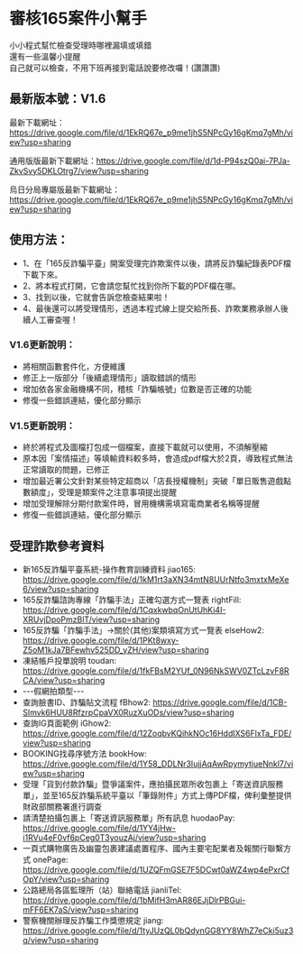 # 審核165案件小幫手

小小程式幫忙檢查受理時哪裡漏填或填錯<br>
還有一些溫馨小提醒<br>
自己就可以檢查，不用下班再接到電話說要修改囉！(讚讚讚)<br>

## 最新版本號：V1.6<br>

最新下載網址：https://drive.google.com/file/d/1EkRQ67e_p9me1jhS5NPcGy16gKmq7gMh/view?usp=sharing<br>

通用版版最新下載網址：https://drive.google.com/file/d/1d-P94szQ0ai-7PJa-ZkvSvy5DKLOtrg7/view?usp=sharing<br>

烏日分局專屬版最新下載網址：https://drive.google.com/file/d/1EkRQ67e_p9me1jhS5NPcGy16gKmq7gMh/view?usp=sharing<br>

## 使用方法：<br>

* 1、在「165反詐騙平臺」開案受理完詐欺案件以後，請將反詐騙紀錄表PDF檔下載下來。<br>
* 2、將本程式打開，它會請您幫忙找到你所下載的PDF檔在哪。<br>
* 3、找到以後，它就會告訴您檢查結果啦！<br>
* 4、最後還可以將受理情形，透過本程式線上提交給所長、詐欺業務承辦人後續人工審查喔！<br>


### V1.6更新說明：
* 將相關函數套件化，方便維護
* 修正上一版部分「後續處理情形」讀取錯誤的情形
* 增加依各家金融機構不同，稽核「詐騙帳號」位數是否正確的功能
* 修復一些錯誤連結，優化部分顯示

### V1.5更新說明：
* 終於將程式及圖檔打包成一個檔案，直接下載就可以使用，不須解壓縮
* 原本因「案情描述」等填輸資料較多時，會造成pdf檔大於2頁，導致程式無法正常讀取的問題，已修正
* 增加最近署公文針對某些特定超商以「店長授權機制」突破「單日販售遊戲點數額度」，受理是類案件之注意事項提出提醒
* 增加受理解除分期付款案件時，冒用機構需填寫電商業者名稱等提醒
* 修復一些錯誤連結，優化部分顯示

## 受理詐欺參考資料
* 新165反詐騙平臺系統-操作教育訓練資料 jiao165: https://drive.google.com/file/d/1kM1rt3aXN34mtN8UUrNtfo3mxtxMeXe6/view?usp=sharing
* 165反詐騙諮詢專線「詐騙手法」正確勾選方式一覽表 rightFill: https://drive.google.com/file/d/1CqxkwbqOnUtUhKi4I-XRUvjDpoPmzBlT/view?usp=sharing
* 165反詐騙「詐騙手法」→關於(其他)案類填寫方式一覽表 elseHow2: https://drive.google.com/file/d/1PKt8wxy-Z5oM1kJa7BFewhv525DD_yZH/view?usp=sharing
* 凍結帳戶投單說明 toudan: https://drive.google.com/file/d/1fkFBsM2YUf_0N96NkSWV0ZTcLzvF8RCA/view?usp=sharing
* ---假網拍類型---
* 查詢臉書ID、詐騙貼文流程 fBhow2: https://drive.google.com/file/d/1CB-Slmvk6HUU8RfzrpCpaVX0RuzXuODs/view?usp=sharing
* 查詢IG頁面範例 iGhow2: https://drive.google.com/file/d/12ZoqbvKQihkNOc16HddIXS6FlxTa_FDE/view?usp=sharing
* BOOKING找尋序號方法 bookHow: https://drive.google.com/file/d/1Y58_DDLNr3IujjAqAwRpymytjueNnkl7/view?usp=sharing
* 受理「貨到付款詐騙」暨爭議案件，應拍攝民眾所收包裹上「寄送資訊服務單」，並至165反詐騙系統平臺以「筆錄附件」方式上傳PDF檔，俾利彙整提供財政部關務署進行調查 
* 請清楚拍攝包裹上「寄送資訊服務單」所有訊息 huodaoPay: https://drive.google.com/file/d/1YY4jHw-i1RVu4eF0vf6pCeg0T3youzAj/view?usp=sharing
* 一頁式購物廣告及幽靈包裹建議處置程序、國內主要宅配業者及報關行聯繫方式 onePage: https://drive.google.com/file/d/1UZQFmGSE7F5DCwt0aWZ4wp4ePxrCfOpY/view?usp=sharing
* 公路總局各區監理所（站）聯絡電話 jianliTel: https://drive.google.com/file/d/1bMifH3mAR86EJjDlrPBGui-mFF6EK7aS/view?usp=sharing
* 警察機關辦理反詐騙工作獎懲規定 jiang: https://drive.google.com/file/d/1tyJUzQL0bQdynGG8YY8WhZ7eCki5uz3q/view?usp=sharing
